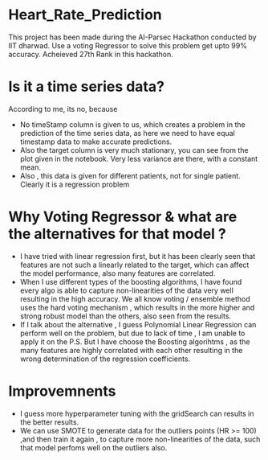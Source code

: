 # Heart_Rate_Prediction
This project has been made during the AI-Parsec Hackathon conducted by IIT dharwad. Use a voting Regressor to solve this problem get upto 99% accuracy. Acheieved 27th Rank in this hackathon.

# Is it a time series data?
According to me, its no, because
- No timeStamp column is given to us, which creates a problem in the prediction of the time series data, as here we need to have equal timestamp data to make accurate predictions.
- Also the target column is very much stationary, you can see from the plot given in the notebook. Very less variance are there, with a constant mean.
- Also , this data is given for different patients, not for single patient. Clearly it is a regression problem
  
# Why Voting Regressor & what are the alternatives for that model ?
- I have tried with linear regression first, but it has been clearly seen that features are not such a linearly related to the target, which can affect the model performance, also many features are correlated.
- When I use different types of the boosting algorithms, I have found every algo is able to capture non-linearities of the data very well resulting in the high accuracy. We all know voting / ensemble method uses the hard voting mechanism , which results in the more higher and strong robust model than the others, also seen from the results.
- If I talk about the alternative , I guess Polynomial Linear Regression can perform well on the problem, but due to lack of time , I am unable to apply it on the P.S. But I have choose the Boosting algorihtms , as the many features are highly correlated with each other resulting in the wrong determination of the regression coefficients.

# Improvemnents 
- I guess more hyperparameter tuning with the gridSearch can results in the better results.
- We can use SMOTE to generate data for the outliers points (HR >= 100) ,and then train it again , to capture more non-linearities of the data, such that model perfoms well on the outliers also.
